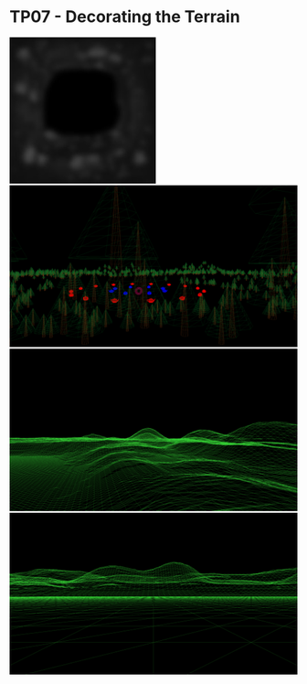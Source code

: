# TP07 - Decorating the Terrain

![](src/terreno.jpg)
![](camera.png)
![](fps_camera.png)
![](terrain.png)

